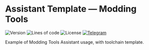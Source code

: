 # Assistant Template — Modding Tools

![Version](https://img.shields.io/badge/dynamic/json?label=version&query=version&url=https://raw.githubusercontent.com/nernar/modding-tools-template/master/mod.info&color=D19121&logoColor=white&logo=clockify&style=flat-square)
![Lines of code](https://img.shields.io/tokei/lines/github/nernar/modding-tools-template?color=2727E3&logoColor=white&logo=sourcegraph&style=flat-square)
![License](https://img.shields.io/github/license/nernar/modding-tools-template?color=D22128&logoColor=white&logo=apache&style=flat-square)
[![Telegram](https://img.shields.io/badge/channel-gray?logo=telegram&style=flat-square)](https://t.me/ntInsideChat)

Example of Modding Tools Assistant usage, with toolchain template.
